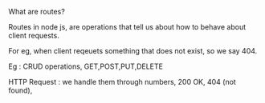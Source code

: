 What are routes?

Routes in node js, are operations that tell us about how to behave about client requests.

For eg, when client reqeuets something that does not exist, so we say 404.

Eg : CRUD operations, GET,POST,PUT,DELETE

HTTP Request : we handle them through numbers, 200 OK, 404 (not found),

